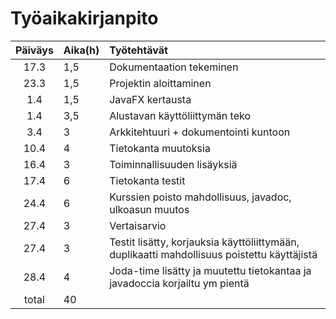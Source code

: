 
# Työaikakirjanpito

| Päiväys | Aika(h) | Työtehtävät |
| :------:|:--------| :-----------|
| 17.3    | 1,5     | Dokumentaation tekeminen
| 23.3    | 1,5     | Projektin aloittaminen
| 1.4     | 1,5     | JavaFX kertausta
| 1.4     | 3,5     | Alustavan käyttöliittymän teko
| 3.4     | 3       | Arkkitehtuuri + dokumentointi kuntoon
| 10.4    | 4       | Tietokanta muutoksia
| 16.4    | 3       | Toiminnallisuuden lisäyksiä
| 17.4    | 6       | Tietokanta testit
| 24.4    | 6       | Kurssien poisto mahdollisuus, javadoc, ulkoasun muutos
| 27.4    | 3       | Vertaisarvio
| 27.4    | 3       | Testit lisätty, korjauksia käyttöliittymään, duplikaatti mahdollisuus poistettu käyttäjistä
| 28.4    | 4       | Joda-time lisätty ja muutettu tietokantaa ja javadoccia korjailtu ym pientä
| total   | 40      |
